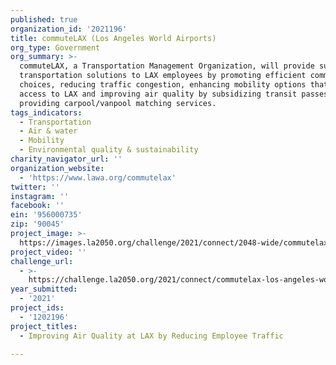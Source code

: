```yaml
---
published: true
organization_id: '2021196'
title: commuteLAX (Los Angeles World Airports)
org_type: Government
org_summary: >-
  commuteLAX, a Transportation Management Organization, will provide sustainable
  transportation solutions to LAX employees by promoting efficient commute
  choices, reducing traffic congestion, enhancing mobility options that increase
  access to LAX and improving air quality by subsidizing transit passes and
  providing carpool/vanpool matching services.
tags_indicators:
  - Transportation
  - Air & water
  - Mobility
  - Environmental quality & sustainability
charity_navigator_url: ''
organization_website:
  - 'https://www.lawa.org/commutelax'
twitter: ''
instagram: ''
facebook: ''
ein: '956000735'
zip: '90045'
project_image: >-
  https://images.la2050.org/challenge/2021/connect/2048-wide/commutelax-los-angeles-world-airports.jpg
project_video: ''
challenge_url:
  - >-
    https://challenge.la2050.org/2021/connect/commutelax-los-angeles-world-airports/
year_submitted:
  - '2021'
project_ids:
  - '1202196'
project_titles:
  - Improving Air Quality at LAX by Reducing Employee Traffic

---
```

